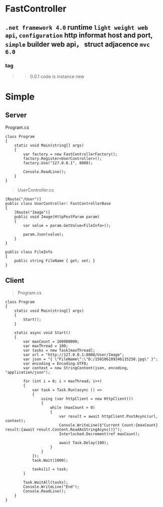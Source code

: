 # FastController
## `.net framework 4.0` runtime `light weight web api`, `configuration` http informat host and port, `simple` builder web api， struct adjacence `mvc 6.0`
### tag
>> 0.0.1 code is instance new

# Simple
## Server
>
Program.cs
>>
    class Program
    {
        static void Main(string[] args)
        {
            var factory = new FastControllerFactory();
            factory.Register<UserController>();
            factory.Use("127.0.0.1", 8008);

            Console.ReadLine();
        }
    }
> UserController.cs
>>
    [Route("/User")]
    public class UserController: FastControllerBase
    {
        [Route("Image")]
        public void Image(HttpPostParam param)
        {
            var value = param.GetValue<FileInfo>();

            param.Json(value);
        }
    }

    public class FileInfo
    {
        public string FileName { get; set; }
    }
    
## Client
> Program.cs
>> 
    class Program
    {
        static void Main(string[] args)
        {
            Start();
        }

        static async void Start()
        {
            var maxCount = 100000000;
            var maxThread = 100;
            var tasks = new Task[maxThread];
            var url = "http://127.0.0.1:8008/User/Image";
            var json = "{ \"FileName\":\"D:/150106109346115258.jpg\" }";
            var encoding = Encoding.UTF8;
            var context = new StringContent(json, encoding, "application/json");

            for (int i = 0; i < maxThread; i++)
            {
                var task = Task.Run(async () =>
                {
                    using (var httpClient = new HttpClient())
                    {
                        while (maxCount > 0)
                        {
                            var result = await httpClient.PostAsync(url, context);
                            Console.WriteLine($"Current Count:{maxCount} result:{await result.Content.ReadAsStringAsync()}");
                            Interlocked.Decrement(ref maxCount);

                            await Task.Delay(100);
                        }
                    }
                });
                task.Wait(1000);

                tasks[i] = task;
            }

            Task.WaitAll(tasks);
            Console.WriteLine("End");
            Console.ReadLine();
        }
    }
